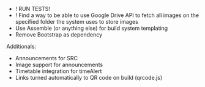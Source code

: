 - ! RUN TESTS!
- ! Find a way to be able to use Google Drive API to fetch all images on the specified folder the system uses to store images
- Use Assemble (or anything else) for build system templating
- Remove Bootstrap as dependency

Additionals:
- Announcements for SRC
- Image support for announcements
- Timetable integration for timeAlert
- Links turned automatically to QR code on build (qrcode.js)
